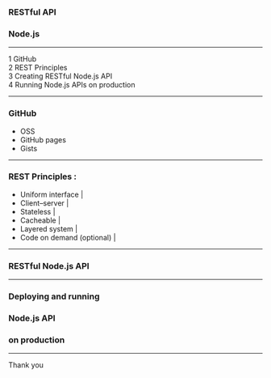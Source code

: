 ### RESTful API   
### Node.js

---

1	GitHub  
2	REST Principles  
3	Creating RESTful Node.js API  
4	Running Node.js APIs on production  

---

### GitHub
 - OSS
 - GitHub pages
 - Gists
 
---

### REST Principles :
- Uniform interface |
- Client–server |
- Stateless |
- Cacheable |
- Layered system |
- Code on demand (optional) |

---

### RESTful Node.js API


---

### Deploying and running
### Node.js API
### on production


---

Thank you
